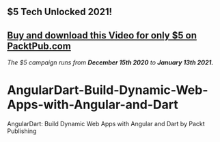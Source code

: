 ## $5 Tech Unlocked 2021!
[Buy and download this Video for only $5 on PacktPub.com](https://www.packtpub.com/product/angulardart-build-dynamic-web-apps-with-angular-and-dart-video/9781800561090)
-----
*The $5 campaign         runs from __December 15th 2020__ to __January 13th 2021.__*

# AngularDart-Build-Dynamic-Web-Apps-with-Angular-and-Dart
AngularDart: Build Dynamic Web Apps with Angular and Dart by Packt Publishing

